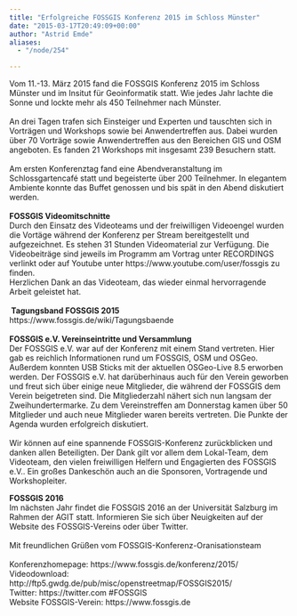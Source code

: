 ```yaml
---
title: "Erfolgreiche FOSSGIS Konferenz 2015 im Schloss Münster"
date: "2015-03-17T20:49:09+00:00"
author: "Astrid Emde"
aliases:
  - "/node/254"

---
```


<p>Vom 11.-13. März 2015 fand die FOSSGIS Konferenz 2015 im Schloss Münster und im Insitut für Geoinformatik statt. Wie jedes Jahr lachte die Sonne und lockte mehr als 450 Teilnehmer nach Münster.<br />
	<br />
	An drei Tagen trafen sich Einsteiger und Experten und tauschten sich in Vorträgen und Workshops sowie bei Anwendertreffen aus. Dabei wurden über 70 Vorträge sowie Anwendertreffen aus den Bereichen GIS und OSM angeboten. Es fanden 21 Workshops mit insgesamt 239 Besuchern statt.<br />
	<br />
	Am ersten Konferenztag fand eine Abendveranstaltung im Schlossgartencaf&eacute; statt und begeisterte über 200 Teilnehmer. In elegantem Ambiente konnte das Buffet genossen und bis spät in den Abend diskutiert werden.<br />
	<br />
	<strong>FOSSGIS Videomitschnitte</strong><br />
	Durch den Einsatz des Videoteams und der freiwilligen Videoengel wurden die Vortäge während der Konferenz per Stream bereitgestellt und aufgezeichnet. Es stehen 31 Stunden Videomaterial zur Verfügung. Die Videobeiträge sind jeweils im Programm am Vortrag unter RECORDINGS verlinkt oder auf Youtube unter https://www.youtube.com/user/fossgis zu finden.<br />
	Herzlichen Dank an das Videoteam, das wieder einmal hervorragende Arbeit geleistet hat.<br />
	<br />
	<strong>&nbsp;Tagungsband FOSSGIS 2015</strong><br />
	https://www.fossgis.de/wiki/Tagungsbaende<br />
	<br />
	<strong>FOSSGIS e.V. Vereinseintritte und Versammlung</strong><br />
	Der FOSSGIS e.V. war auf der Konferenz mit einem Stand vertreten. Hier gab es reichlich Informationen rund um FOSSGIS, OSM und OSGeo. Außerdem konnten USB Sticks mit der aktuellen OSGeo-Live 8.5 erworben werden. Der FOSSGIS e.V. hat darüberhinaus auch für den Verein geworben und freut sich über einige neue Mitglieder, die während der FOSSGIS dem Verein beigetreten sind. Die Mitgliederzahl nähert sich nun langsam der Zweihundertermarke. Zu dem Vereinstreffen am Donnerstag kamen über 50 Mitglieder und auch neue Mitglieder waren bereits vertreten. Die Punkte der Agenda wurden erfolgreich diskutiert.<br />
	<br />
	Wir können auf eine spannende FOSSGIS-Konferenz zurückblicken und danken allen Beteiligten. Der Dank gilt vor allem dem Lokal-Team, dem Videoteam, den vielen freiwilligen Helfern und Engagierten des FOSSGIS e.V.. Ein großes Dankeschön auch an die Sponsoren, Vortragende und Workshopleiter.</p>
<p><strong>FOSSGIS 2016</strong><br />
	Im nächsten Jahr findet die FOSSGIS 2016 an der Universität Salzburg im Rahmen der AGIT statt. Informieren Sie sich über Neuigkeiten auf der Website des FOSSGIS-Vereins oder über Twitter.<br />
	<br />
	Mit freundlichen Grüßen vom FOSSGIS-Konferenz-Oranisationsteam<br />
	<br />
	Konferenzhomepage: https://www.fossgis.de/konferenz/2015/<br />
	Videodownload: http://ftp5.gwdg.de/pub/misc/openstreetmap/FOSSGIS2015/<br />
	Twitter: https://twitter.com #FOSSGIS<br />
	Website FOSSGIS-Verein: https://www.fossgis.de<br />
	&nbsp;</p>
